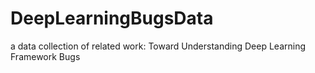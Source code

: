 # DeepLearningBugsData
a data collection of related work: Toward Understanding Deep Learning Framework Bugs
